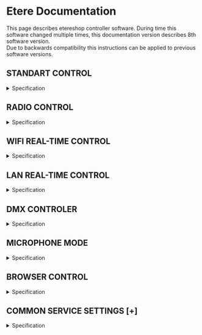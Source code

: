 # Etere Documentation 
This page describes etereshop controller software.
During time this software changed multiple times, this documentation version describes 8th software version.  
Due to backwards compatibility this instructions can be applied to previous software versions.

## STANDART CONTROL

<details> <summary>Specification</summary>
Available for controllers:

    -ESP8266
    -ESP32
    
With this type of control, changing the effects is carried out by pressing the buttons of the controller itself   
    
### Simple mode

<details> <summary>Description</summary>

For a simple stand-alone mode with switching the effect using a button, the configuration file should contain the following line:

    play.default=0;

    or

    play.default=Manual;

    or nothing
</details>

### Auto-switch mode

<details> <summary>Description</summary>
When the mode is active, your controller will cycle through effects in an endless loop every N seconds.
To activate this mode, set the following line in the configuration file:

    play.default=2;

    or

    play.default=Auto;

You also need to create an `auto.txt` file and write the time value in milliseconds to this file. Example: 

    15000 - effects will switch every 15 seconds.

To activate automatic switching of effects after turning on the product, you just need to press the button of the switching effect.

To activate the blackout effect, you need to press and hold any button for about 1.5-2 seconds.
Blackout effect - the effect at which all LEDs go out

> **Note:** LEDs continue to consume power while playing the blackout effect
</details>

### Playlist mode

<details> <summary>Description</summary>
You also can program your own show. 
To activate this mode, set the following line in the configuration file:

    play.default=1;
    
    or
    
    play.default=Playlist;

Also, you need to create an auto.txt file and write the number of effects and the time when the effect should be switched after the start of the show in this file. The show starts after clicking the switch effect button.
    
`show.txt` file example:
    
    1, 0:00
    2, 0:10			| Effect with the name S2 can't be found on sd Card -> ignoring
    3, 0:25			| Activate effect S3 after 25 seconds from click.
    0, 0:30			| Activate blackout at 30th second from click.
    4, 0:31			| Activate S4 at second 31
    12, 0:35:541		| Activate S12 at 35.541
    1, 40100		| Activate S1 in 41.1 seconds after click (time in msec)
    0, 0:50			| Activate blackout at 50th second
    3, 1:05			| Activate S3 at 1:05, this effect will be active until you turn off the controller.

How it works:

    Set S1 effect at the start (0th second) from button click
    Set S2 effect at 10th second.
    Set S3 effect at 25th second.
    Set blackout effect at 30th second.
    ...
    
Remember to set the dimming effect (number 0) at the end if you want to turn off the LEDs at the end of the show.    
To do this, press and hold the button for about 1.5-2 seconds.

If the controller cannot find an effect by the sequence number specified in the playlist, that effect will be ignored. The previous effect will continue to play.
</details>

### Test mode

<details> <summary>Description</summary>
Service mode for testing and detecting problems with LEDs.

> **Note:** This mode is not custom

    play.default=3;
    or
    play.default=Test;
</details>   
</details>




## RADIO CONTROL
    
<details> <summary>Specification</summary>  
Radio control is an extension of the standard control.
    
To enable the radio, add the following line to the configuration file:

   - if the controller should only listen to the radio channel;

       `radio.pattern=input;`

   - if the controller only needs to send a radio signal to other receivers;
    
       `radio.pattern=output;`

   - if the controller must simultaneously listen to the radio and send it to other receivers;

       `radio.pattern=group;` 

The radio signal only transmits the effect number. If the controller receives this value, it must change the current effect number to the received number and play that effect assuming that it exists on the controller's memory card.
    
In output mode and group mode, the controller will send the effect value if it was changed by pressing the effect switch button (not applicable to special transmitter controllers such as DMX-RF 20-button remote controller).    
    
### Radio module settings
    
<details> <summary>Description</summary>

If you have several groups of radio-controlled LED products and want to control them independently, you can change the radio channels. Signals from different channels do not overlap with each other.
    
To change the radio channel, you need to add the following line to the config file:

`radio.channel=#;`

Where # is the number of the channel that can range from 1 to 127.

Default channel is 1;

</details>
    
### Advanced settings    

<details> <summary>Description</summary>

You can also create virtual subchannels. This option has been added to use multiple DMX channels to control LED products with a DMX-RF transmitter.

Advanced settings are activated by adding the following code to the config file:

`radio.version=1;`

The number of subchannels is regulated by the following line:
    
`radio.v1.bits=#;`    
    
Where # - subchannel mode, it must be between 1 and 4:
    
    - If 1: up to 2 subchannels but 127 numbers of effects max.
    - If 2: up to 4 subchannels but 63 numbers of effects max.
    - If 3: up to 8 subchannels but 31 numbers of effects max.
    - If 4: up to 16 subchannels but 15 numbers of effects max.
    
All receivers must have the same settings. If the transmitter sends a radio signal to 5 receivers, then each receiver should have 
    radio.v1.bits = 3 (4 < 5 < 8).

`radio.v1.address=0;`
Subchannel address for the receiver.
    - If radio.v1.bits=1 then value in range from 0 to 1;
    - If radio.v1.bits=2 then value in range from 0 to 3;
    - If radio.v1.bits=3 then value in range from 0 to 7;
    - If radio.v1.bits=4 then value in range from 0 to 15;
    
`radio.v1.reset=0;`
Blackout/stop value. We recommend that you do not change this value.

`radio.v1.output=[0,1];`
Output address [addr,addr,addr] for output and group modes.

</details>

### Integration with standalone modes    

<details> <summary>Description</summary>    

Simple standalone mode
Works autonomously as usual. In radio group mode or output mode, if you press a button to change the effect, the controller also sends a signal to other LED products to change the effect to the same number.
The number of effects must be the same on each controller, otherwise switching to the missing effect will be ignored. A long press on the button will stop the effects playback.

Auto and show/playlist mode

A short press of the button sends a signal to start playback of the sequence to each controller-listener. A long press on the button will stop the effects playback.

</details>

Possible types of radio transmitters:
    
   <details> <summary>Description</summary>     
    
   - Twenty button console
    
        <details> <summary>Description</summary> 
  
        ![image](images/Twenty_button_console.jpg) 
        
        The remote control consists of: a controller box unit with 20 buttons, an external radio antenna 433MHz, a power bank, a USB cable.    
        
        There are 2 versions of the remote control: for 20 effects and for 36 effects.

        Version with 20 effects: each button triggers one effect from 1 to 20.

        Version with 36 effects: 
            
            18 buttons for switching effects, 2 buttons for setting page 1 or 2. 
            If page #1 is selected: buttons 1-18 → effects 1-18. 
            If page # 2 is selected: buttons 1-18 → effects 19-36.
            
        The radio channel cannot be changed by hardware restrictions.
    
        </details>
    
   - DMX device
   
        [**Manual**](https://github.com/etereman/-controller-documentation-control-types-/blob/main/README.md#dmx-controler).

</details>  
    
</details>
    
       
## WIFI REAL-TIME CONTROL    
       
<details> <summary>Specification</summary>      
    
Available on ESP8266 and ESP32.

Network data type: Art-Net packets.

Limitations:
    
  - ESP8266 - 680 LEDs or 4 universes
  - ESP32 - 1700 LEDs or 10 universes (it is recommended to use fewer LEDs for more stability)
   
Universe is an Artnet networking package containing data for 170 LEDs.
Supported WiFi protocols: IEEE 802.11b/g/n.

   
    
### WiFi settings for config.txt file
    
<details> <summary>Description</summary>    

`wifi.mode=sta;`
    
`'sta'` or `'ap'`. This means that the controller must be connected to the user’s Wi-Fi hotspot, otherwise, the controller will create its own hotspot with the parameters shown below. We recommend using the `"sta"` mode.
Warning! Signal quality and network stability largely depend on the hardware of your access point! A regular cheap home router may not be enough for your tasks.

`wifi.ssid=Point1234;`
Access point name.

`wifi.password=pass4321;`
Access point password.

`wifi.ip=192.168.1.99;`
IP address of controller in network.

`wifi.netmask=255.255.255.0;`
Standard network mask, no need to change in most situations.

`wifi.gateway=192.168.1.1;`
Same as IP, but the last number may be any from 0 to 255. The gateway is only needed to work over the Internet. There is no internet functionality at this moment.

`play.defaultPlayMode=4;`
or
`play.defaultPlayMode=Art-Net;`
Sets this mode as default mode.

</details>

</details>      
    
    
## LAN REAL-TIME CONTROL        
    
<details> <summary>Specification</summary> 
   
Only is supported by ESP32.

Limitations: 4760 LEDs or 28 universes for stable operation, but more than 40 universes are possible (6800 LEDs).
    
Warning! More LEDs -> less stability and lower frame rates -> more freezes or controller reboots.


### LAN Settings for config.txt file

`wifi.mode=eth;`
Enable LAN hardware.

`wifi.ip=192.168.1.99;`
IP address of controller within the network.

`wifi.netmask=255.255.255.0;`
Standard network mask, no need to change it in most situations.

`wifi.gateway=192.168.1.1;`
Same as IP, but the last number may be any from 0 to 255. The gateway is only needed to work over the Internet. There is no internet functionality at this moment.

`play.defaultPlayMode=4;` or `play.defaultPlayMode=Art-Net;`
    
Sets this mode as default mode.
    
</details>    

## DMX CONTROLER

<details> <summary>Specification</summary> 
    
To switch effects via a DMX device, a Teensy 3.2 controller is used with two male XLR connectors with 3 and 5 pins respectively, a microSD card, LED indication, a 433 MHz radio module, and an external antenna.

The controller comes in 2 firmware versions:
    
   - control with 1 DMX channel (old);
   - control using 1-16 DMX channels (has limitations).

Restrictions of the second option depending on the number of channels:
    
    - 1 channel - supports up to 255 effects
    - 2 channels - supports up to 127 effects
    - 3-4 channels - supports up to 63 effects
    - 5-8 channels - supports up to 31 effects
    - 9-16 channels - supports up to 16 effects

### DMX channel settings

<details> <summary>Description</summary> 
    
The controller memory card contains the `channel.txt` file. The DMX channel number should be specified in the range of [1-512], each channel should be specified on a new line, and the number of channels should not exceed 16 pieces.

Example:
    
![image](images/DMX.jpg)

</details>  

### Radio channel settings
    
<details> <summary>Description</summary>
    
If for some reason the first radio channel is occupied by another device, you can change the channel of this transmitter by creating a file “config.txt”. In it, you must specify the channel number from 1 to 127. In this case, the channel of the receiving device must also be changed. See the appropriate section for ESP8266 or ESP32 controllers.

LED indication:
    
    - red - microSD card not found;
    - dull red at the start - microSD card found but there is no "channel.txt" file;
    - yellow - errors in channel.txt file.

</details>    

</details>      
    
## MICROPHONE MODE

<details> <summary>Specification</summary> 

![image](images/micro.jpg)

Only available with ESP8266.

Restrictions:
    
   - 1 button to switch effects instead of 2 by default;
   - Reduces the number of LED outputs by 1.

2 microphone modes:
    
   - Response of standalone effects to sound
   - Sound animation.

### Response of standalone effects to sound

<details> <summary>Description</summary> 

Regular standalone effects can react to sound in terms of brightness and speed.

Add next rows to the config file:

    device.1=mic(17);
    update.set=led.brightness, device.1.1, 5,100;
    update.set=play.speed, device.1.1, 150,512;
    button.count=1;
    button.1=digital(10,pull_up)[Switch 1,1000 Reset];

Only one effect switch button will be available for use. The only thing you can change is the action for this button. The rest of the parameter values are optimal for current hardware.
But you can change the last two values for update.set parameter for brightness and speed 5 – minimum brightness (range: 0-99), 100 – maximum brightness (range: 1-100), 150 – minimum speed (range:0-511), 512 – maximum speed (range:1-512).

</details> 

### Sound animation

<details> <summary>Description</summary> 

The controller with the microphone must have next lines of code in the config file:
    
    button.count=1;
    button.1=digital(10,pull_up)[Switch 1,1000 Reset];
    device.1=mic(17,200,60,49000,2100,5000);

Only one effect switch button will be available for use. The only thing you can change is the action for this button. The rest of the parameter values are optimal for current hardware.


Also, you need to create a file A1.txt in the root folder (in the same place where the config.txt file is stored):

    version=1;
    device=device.1.1;
    frametime=100;
    
Also, you need to create a folder named anim in the root folder. Create a folder named A1 in the anim folder and save the images that you want to see as your effects in it. Images must be in .bmp format with a resolution equal to that of the LED patch resolution. BMP images must have numbered names starting from number 1 (1.bmp, 2.bmp ...). Images must have 24-bit color depth (check the parameter in a graphics editor).

![image](images/A1.jpg)

</details>

</details> 


## BROWSER CONTROL

<details> <summary>Specification</summary> 
    
vailable only for ESP32.
 
Used only for standalone and radio [output or group mode] control.
 
To activate this functionality you need to add next rows to the config.txt file:
 
    wifi.ssid=Custom_access_point_name;
    wifi.password=cusom_password;
    wifi.mode=ap;
    wifi.ip=192.168.1.100;
    wifi.netmask=255.255.255.0;
    wifi.gateway=192.168.1.1;
 
`wifi.web=1;` or `wifi.web=true;`
    
These are the same settings that are used for WiFi realtime settings except the last row. More details are here.

> **Note:** Controller also can be set in 'sta' mode. In this case you need to set ssid and password of the existing network. Also you need to know its IP address. First 3 values of controller IP must repeat values of network IP. Last value must be not occupied by any another device and not equal or more than 255. 

### How to use

<details> <summary>Description</summary>

    1. Turn on your controller with the settings above.
    2. Take your mobile phone or laptop and open the WiFi network list.
    3. Find the network with the name that you wrote in the config file and connect to it using your password.
    4. Open your browser and type the controller’s IP address to the address bar.
    5. If done correctly, you will see the control page.


![image](images/B1.jpg)

Open the menu and select the manual control option.
    
![image](images/B3.jpg)

    1. LED brightness control.
    2. Set the current effect by number.
    3. Previous (-), next (+), and blackout effect.
    4. Effect speed. You can make it faster or slower.
    5. You can set config file string to switch on/off any supported functionality. Example: rh.enable=0; - radio disable.
    6. Select effect by name.
    7. Service menu. You can try to configure LEDs different from WS2812b but only if they are using the same control logic. For advanced users.
    8. Change the colors of LEDs of all connected products. Use RGB sliders to find the color you want.

File manager may be also useful to upload new effects over a Wi-Fi connection from your device.
Warning! Do not turn off the controller while transferring files to avoid errors in the controller memory card.


![image](images/B2.jpg)

</details>

</details>    




## COMMON SERVICE SETTINGS [+]

<details> <summary>Specification</summary>     

This settings can be added to the config files of ESP8266 and ESP32 controllers.

### Effects

<details> <summary>Description</summary>

Maximum LED brightness. 70% by default.
   `led.bright=70%;`

Play the first effect immediately after turning on the controller. False by default.
   `play.autostart=true;`

Effect speed. 100% by default.
   `play.speed=100%;`

</details>

### LEDs

<details> <summary>Description</summary>

LED type. WS – WS2812b; SK – SK6812; PL – PL9823; WS_CHIP – used in 3D cube installations. (For advanced users only) 
Chooses one of supported led types ( WS / SK / PL / WS_CHIP ):
    
`led.type=WS;`
    
This command works only for ESP8266 for now. For ESP32 you need to use T0, T1 and PD parameters.

Change color order. Different LED types has different color order. (For advanced users only)
    
`led.order=default;`	 Defines led color order (RGB / GRB / ... )

If your LEDs are not supported but have the same type of data signal as LED types above, you can set up your own LEDs using their documentation. (For advanced users only)
    
    led.t1=0;
    led.t0=0;
    led.pd=0;

</details>

### Buttons

<details> <summary>Description</summary>

Default settings for the config file:
    
    button.count=2;
    button.1=analog<0,500>(34,pullup,no invert)[next, 1500 reset];
    button.2=analog<500,3500>(34,pullup,no invert)[back, 1500 reset];
    
You can change parameters of button action like next, back, reset, brigntness.
1500 means that reset to blackout after a long press for about 1.5 seconds.
    
Example for brightness change:
    
`button.1=analog<0,500>(34,pullup,no invert)[Brightness 10, 500 Brightness -10];`
    
Brightness range: 0-255. So each press/long press changes brightness value by ~1/25.

If you want to disable buttons:
    
   `button.disable=false;`

</details>

